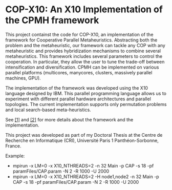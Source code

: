 # COP-X10: An X10 Implementation of the CPMH framework

This project containst the code for COP-X10, an implementation of the framework for Cooperative Parallel Metaheuristics.
Abstracting both the problem and the metaheuristic, our framework can tackle any COP with
any metaheuristic and provides hybridization mechanisms to combine several metaheuristics.
This framework includes several parameters to control the cooperation. In particular, they allow the user to tune the trade-off between intensification and diversification. CPMH can
be implemented on various parallel platforms (multicores, manycores, clusters, massively
parallel machines, GPU).

The implementation of the framework was developed using the X10 language designed by IBM. This parallel programming language allows us to experiment with different parallel hardware architectures and parallel topologies.
The current implementation supports only permutation problems and local search-based meta-heuristics. 


See [[1]](https://www.researchgate.net/profile/Danny-Munera/publication/261983770_A_Parametric_Framework_for_Cooperative_Parallel_Local_Search/links/0f3175360e9199545c000000/A-Parametric-Framework-for-Cooperative-Parallel-Local-Search.pdf)
and [[2]](https://www.researchgate.net/profile/Danny-Munera/publication/337891534_Solving_Hard_Combinatorial_Optimization_Problems_using_Cooperative_Parallel_Metaheuristics/links/5df0e1c892851c836473dc11/Solving-Hard-Combinatorial-Optimization-Problems-using-Cooperative-Parallel-Metaheuristics.pdf) for more details about the framework and the implementation. 

This project was developed as part of my Doctoral Thesis at the Centre de Recherche en Informatique (CRI), Université Paris 1 Panthéon-Sorbonne, France.

Example:

- mpirun -x LM=0 -x X10_NTHREADS=2 -n 32 Main -p CAP -s 18 -pf paramFiles/CAP.param -N 2 -R 1000 -U 2000 
- mpirun -x LM=0 -x X10_NTHREADS=2 -H node1,node2 -n 32 Main -p CAP -s 18 -pf paramFiles/CAP.param -N 2 -R 1000 -U 2000 
